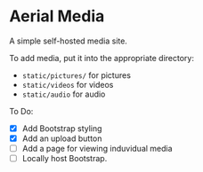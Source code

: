# Aerial Media

A simple self-hosted media site.

To add media, put it into the appropriate directory:
* `static/pictures/` for pictures
* `static/videos` for videos
* `static/audio` for audio

To Do:
 - [X] Add Bootstrap styling
 - [X] Add an upload button
 - [ ] Add a page for viewing induvidual media
 - [ ] Locally host Bootstrap.
